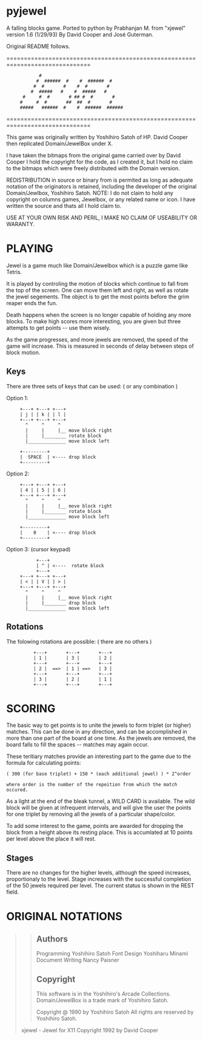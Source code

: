# pyjewel
 A falling blocks game.
 Ported to python by Prabhanjan M. from "xjewel" version 1.6 (1/29/93) By David Cooper and José Guterman.
 
 Original README follows.

==============================================================================

			    #
			   #  ######  #    #  ######  #
			  #  #       #    #  #       #
			 #  #####   #    #  #####   #
		  #     #  #       # ## #  #       #
		 #     #  #       ##  ##  #       #
		 #####   ######  #    #  ######  ######

==============================================================================

This game was originally written by Yoshihiro Satoh of HP.  David Cooper
then replicated Domain/JewelBox under X.

I have taken the bitmaps from the original game carried over by David Cooper
I hold the copyright for the code, as I created it, but I hold no claim to the
bitmaps which were freely distributed with the Domain version.

REDISTRIBUTION in source or binary from is permited as long as adequate
notation of the originators is retained, including the developer of the 
original Domain/Jewlbox, Yoshihiro Satoh.
NOTE: I do not claim to hold any copyright on columns games, Jewelbox, or any
related name or icon.  I have written the source and thats all I hold claim to.

USE AT YOUR OWN RISK AND PERIL, I MAKE NO CLAIM OF USEABILITY OR WARANTY.

PLAYING
=======

Jewel is a game much like Domain/Jewelbox which is a puzzle game like
Tetris.

It is played by controling the motion of blocks which continue to fall from
the top of the screen.  One can move them left and right, as well as
rotate the jewel segements.  The object is to get the most points before
the grim reaper ends the fun.

Death happens when the screen is no longer capable of holding any more
blocks.  To make high scores more interesting, you are given but three
attempts to get points -- use them wisely.

As the game progresses, and more jewels are removed, the speed of the game
will increase.  This is measured in seconds of delay between steps of
block motion.

Keys
----
There are three sets of keys that can be used:
( or any combination )

Option 1:

         +---+ +---+ +---+
         | j | | k | | l |
         +---+ +---+ +---+
           ^     ^     ^
           |     |     |__ move block right
           |     |________ rotate block
           |______________ move block left

         +---------+
         |  SPACE  | <---- drop block
         +---------+

Option 2:

         +---+ +---+ +---+
         | 4 | | 5 | | 6 |
         +---+ +---+ +---+
           ^     ^     ^
           |     |     |__ move block right
           |     |________ rotate block
           |______________ move block left

         +---------+
         |    0    | <---- drop block
         +---------+

Option 3: (cursor keypad)
                
               +---+
               | ^ | <----  rotate block
               +---+
         +---+ +---+ +---+
         | < | | V | | > |
         +---+ +---+ +---+
           ^     ^     ^
           |     |     |__ move block right
           |     |________ drop block
           |______________ move block left


Rotations
---------
The folowing rotations are possible:
( there are no others )

              +---+       +---+       +---+
              | 1 |       | 3 |       | 2 |
              +---+       +---+       +---+
              | 2 |  ==>  | 1 | ==>   | 3 |
              +---+       +---+       +---+
              | 3 |       | 2 |       | 1 |
              +---+       +---+       +---+



SCORING
=======

The basic way to get points is to unite the jewels to form triplet (or
higher) matches.  This can be done in any direction, and can be
accomplished in more than one part of the board at one time.  As the
jewels are removed, the board falls to fill the spaces -- matches may
again occur.

These teritiary matches provide an interesting part to the game due to the
formula for calculating points:
    
    ( 300 (for base triplet) + 150 * (each additional jewel) ) * 2^order

    where order is the number of the repeition from which the match
    occured.

As a light at the end of the bleak tunnel, a WILD CARD is available.  The
wild block will be given at infrequent intervals, and will give the user
the points for one triplet by removing all the jewels of a particular
shape/color.

To add some interest to the game, points are awarded for dropping the
block from a height above its resting place.  This is accumlated at 10
points per level above the place it will rest.

Stages
------
There are no changes for the higher levels, although the speed increases,
proportionaly to the level.  Stage increases with the successful
completion of the 50 jewels required per level.  The current status is
shown in the REST field.


ORIGINAL NOTATIONS
==================
>>Authors
>>-------
>>
>>   Programming       Yoshihiro Satoh
>>   Font Design       Yoshiharu Minami
>>   Document Writing  Nancy Paisner
>>
>>Copyright
>>---------
>>
>>  This software is in the Yoshihiro's Arcade Collections.
>>  Domain/JewelBox is a trade mark of Yoshihiro Satoh.
>>
>>  Copyright @ 1990 by Yoshihiro Satoh
>>  All rights are reserved by Yoshihiro Satoh.
>
>xjewel - Jewel for X11 Copyright 1992 by David Cooper
>
